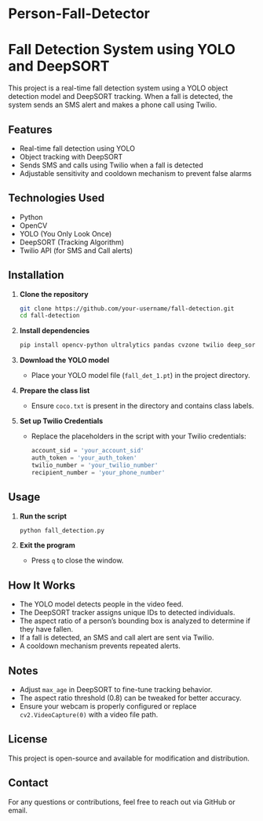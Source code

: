 # Person-Fall-Detector
# Fall Detection System using YOLO and DeepSORT

This project is a real-time fall detection system using a YOLO object detection model and DeepSORT tracking. When a fall is detected, the system sends an SMS alert and makes a phone call using Twilio.

## Features

- Real-time fall detection using YOLO
- Object tracking with DeepSORT
- Sends SMS and calls using Twilio when a fall is detected
- Adjustable sensitivity and cooldown mechanism to prevent false alarms

## Technologies Used

- Python
- OpenCV
- YOLO (You Only Look Once)
- DeepSORT (Tracking Algorithm)
- Twilio API (for SMS and Call alerts)

## Installation

1. **Clone the repository**

   ```sh
   git clone https://github.com/your-username/fall-detection.git
   cd fall-detection
   ```

2. **Install dependencies**

   ```sh
   pip install opencv-python ultralytics pandas cvzone twilio deep_sort_realtime
   ```

3. **Download the YOLO model**

   - Place your YOLO model file (`fall_det_1.pt`) in the project directory.

4. **Prepare the class list**

   - Ensure `coco.txt` is present in the directory and contains class labels.

5. **Set up Twilio Credentials**

   - Replace the placeholders in the script with your Twilio credentials:
     ```python
     account_sid = 'your_account_sid'
     auth_token = 'your_auth_token'
     twilio_number = 'your_twilio_number'
     recipient_number = 'your_phone_number'
     ```

## Usage

1. **Run the script**

   ```sh
   python fall_detection.py
   ```

2. **Exit the program**

   - Press `q` to close the window.

## How It Works

- The YOLO model detects people in the video feed.
- The DeepSORT tracker assigns unique IDs to detected individuals.
- The aspect ratio of a person’s bounding box is analyzed to determine if they have fallen.
- If a fall is detected, an SMS and call alert are sent via Twilio.
- A cooldown mechanism prevents repeated alerts.

## Notes

- Adjust `max_age` in DeepSORT to fine-tune tracking behavior.
- The aspect ratio threshold (0.8) can be tweaked for better accuracy.
- Ensure your webcam is properly configured or replace `cv2.VideoCapture(0)` with a video file path.

## License

This project is open-source and available for modification and distribution.

## Contact

For any questions or contributions, feel free to reach out via GitHub or email.

